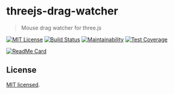 # threejs-drag-watcher

> Mouse drag watcher for three.js

[![MIT License](https://img.shields.io/badge/license-MIT-blue.svg?style=flat)](LICENSE)
[![Build Status](https://travis-ci.com/MasatoMakino/threejs-drag-watcher.svg?branch=master)](https://travis-ci.com/MasatoMakino/threejs-drag-watcher)
[![Maintainability](https://api.codeclimate.com/v1/badges/4e6af8cf2633533bb04d/maintainability)](https://codeclimate.com/github/MasatoMakino/threejs-drag-watcher/maintainability)
[![Test Coverage](https://api.codeclimate.com/v1/badges/4e6af8cf2633533bb04d/test_coverage)](https://codeclimate.com/github/MasatoMakino/threejs-drag-watcher/test_coverage)

[![ReadMe Card](https://github-readme-stats.vercel.app/api/pin/?username=MasatoMakino&repo=threejs-drag-watcher&show_owner=true)](https://github.com/MasatoMakino/threejs-drag-watcher)

## License

[MIT licensed](LICENSE).
